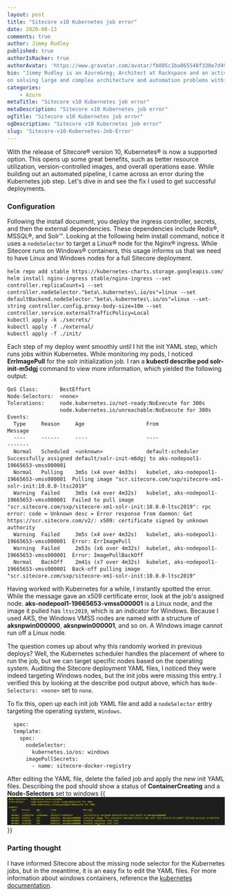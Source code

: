```yaml
---
layout: post
title: "Sitecore v10 Kubernetes job error"
date: 2020-08-13
comments: true
author: Jimmy Rudley
published: true
authorIsRacker: true
authorAvatar: 'https://www.gravatar.com/avatar/fb085c1ba865548f330e7d4995c0bf7e'
bio: "Jimmy Rudley is an Azure&reg; Architect at Rackspace and an active member of the Azure community. He focuses
on solving large and complex architecture and automation problems within Azure."
categories:
    - Azure
metaTitle: "Sitecore v10 Kubernetes job error"
metaDescription: "Sitecore v10 Kubernetes job error"
ogTitle: "Sitecore v10 Kubernetes job error"
ogDescription: "Sitecore v10 Kubernetes job error"
slug: 'Sitecore-v10-Kubernetes-Job-Error'
---
```


With the release of Sitecore&reg; version 10, Kubernetes&reg; is now a supported option. This opens up some great
benefits, such as better resource utilization, version-controlled images, and overall operations ease. While building
out an automated pipeline, I came across an error during the Kubernetes job step. Let's dive in and see the fix I used
to get successful deployments.

<!--more-->

### Configuration

Following the install document, you deploy the ingress controller, secrets, and then the external dependencies. These
dependencies include Redis&reg;, MSSQL&reg;, and Solr&trade;. Looking at the following helm install command, notice it
uses a `nodeSelector` to target a Linux&reg; node for the Nginx&reg; ingress. While Sitecore runs on Windows&reg; containers,
this usage informs us that we need to have Linux and Windows nodes for a full Sitecore deployment.

```
helm repo add stable https://kubernetes-charts.storage.googleapis.com/
helm install nginx-ingress stable/nginx-ingress --set controller.replicaCount=1 --set controller.nodeSelector."beta\.kubernetes\.io/os"=linux --set defaultBackend.nodeSelector."beta\.kubernetes\.io/os"=linux --set-string controller.config.proxy-body-size=10m --set controller.service.externalTrafficPolicy=Local
kubectl apply -k ./secrets/
kubectl apply -f ./external/
kubectl apply -f ./init/
```

Each step of my deploy went smoothly until I hit the init YAML step, which runs jobs within Kubernetes. While monitoring
my pods, I noticed **ErrImagePull** for the solr initialization job. I ran a **kubectl describe pod solr-init-m5dgj**
command to view more information, which yielded the following output:

```
QoS Class:       BestEffort
Node-Selectors:  <none>
Tolerations:     node.kubernetes.io/not-ready:NoExecute for 300s
                 node.kubernetes.io/unreachable:NoExecute for 300s
Events:
  Type     Reason     Age                    From                                        Message
  ----     ------     ----                   ----                                        -------
  Normal   Scheduled  <unknown>              default-scheduler                           Successfully assigned default/solr-init-m6dgj to aks-nodepool1-19665653-vmss000001
  Normal   Pulling    3m5s (x4 over 4m33s)   kubelet, aks-nodepool1-19665653-vmss000001  Pulling image "scr.sitecore.com/sxp/sitecore-xm1-solr-init:10.0.0-ltsc2019"
  Warning  Failed     3m5s (x4 over 4m32s)   kubelet, aks-nodepool1-19665653-vmss000001  Failed to pull image "scr.sitecore.com/sxp/sitecore-xm1-solr-init:10.0.0-ltsc2019": rpc error: code = Unknown desc = Error response from daemon: Get https://scr.sitecore.com/v2/: x509: certificate signed by unknown authority
  Warning  Failed     3m5s (x4 over 4m32s)   kubelet, aks-nodepool1-19665653-vmss000001  Error: ErrImagePull
  Warning  Failed     2m53s (x6 over 4m32s)  kubelet, aks-nodepool1-19665653-vmss000001  Error: ImagePullBackOff
  Normal   BackOff    2m41s (x7 over 4m32s)  kubelet, aks-nodepool1-19665653-vmss000001  Back-off pulling image "scr.sitecore.com/sxp/sitecore-xm1-solr-init:10.0.0-ltsc2019"
  ```

Having worked with Kubernetes for a while, I instantly spotted the error. While the message gave an x509 certificate
error, look at the job's assigned node. **aks-nodepool1-19665653-vmss000001** is a Linux node, and the image it pulled
has `ltsc2019`, which is an indicator for Windows. Because I used AKS, the Windows VMSS nodes are named with a structure
of **aksnpwin000000**, **aksnpwin000001**, and so on. A Windows image cannot run off a Linux node. 

The question comes up about why this randomly worked in previous deploys? Well, the Kubernetes scheduler handles the placement
of where to run the job, but we can target specific nodes based on the operating system. Auditing the Sitecore deployment YAML
files, I noticed they were indeed targeting Windows nodes, but the init jobs were missing this entry. I verified this by
looking at the describe pod output above, which has `Node-Selectors: <none>` set to `none`.

To fix this, open up each init job YAML file and add a `nodeSelector` entry targeting the operating system, `Windows`.

```
  spec:
  template:
    spec:
      nodeSelector:
        kubernetes.io/os: windows 
      imagePullSecrets:
        - name: sitecore-docker-registry
```

After editing the YAML file, delete the failed job and apply the new init YAML files.
Describing the pod should show a status of **ContainerCreating** and a **Node-Selectors** set to windows {{<img src="solr.png" alt="" title="">}}

### Parting thought

I have informed Sitecore about the missing node selector for the Kubernetes jobs, but in the meantime, it is an
easy fix to edit the YAML files. For more information about windows containers, reference the [kubernetes documentation](https://kubernetes.io/docs/setup/production-environment/windows/user-guide-windows-containers/).
